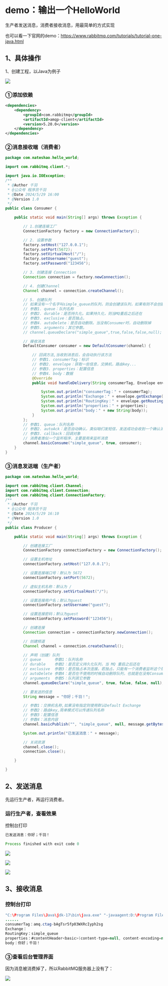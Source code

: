 # demo：输出一个HelloWorld

生产者发送消息，消费者接收消息，用最简单的方式实现

也可以看一下官网的demo：https://www.rabbitmq.com/tutorials/tutorial-one-java.html

## 1、具体操作

1、创建工程，以Java为例子

![](https://nateshao-blog.oss-cn-shenzhen.aliyuncs.com/wximage-20240529204123788.png)

### ①添加依赖

```xml
<dependencies>
    <dependency>
        <groupId>com.rabbitmq</groupId>
        <artifactId>amqp-client</artifactId>
        <version>5.20.0</version>
    </dependency>
</dependencies>
```

### ②消息接收端（消费者）

```java
package com.nateshao.hello_world;

import com.rabbitmq.client.*;

import java.io.IOException;
/**
 * @Author 千羽
 * @公众号 程序员千羽
 * @Date 2024/5/29 16:00
 * @Version 1.0
 */
public class Consumer {

    public static void main(String[] args) throws Exception {

        // 1.创建连接工厂  
        ConnectionFactory factory = new ConnectionFactory();

        // 2. 设置参数  
        factory.setHost("127.0.0.1");
        factory.setPort(5672);
        factory.setVirtualHost("/");
        factory.setUsername("guest");
        factory.setPassword("123456");

        // 3. 创建连接 Connection        
        Connection connection = factory.newConnection();

        // 4. 创建Channel  
        Channel channel = connection.createChannel();

        // 5. 创建队列  
        // 如果没有一个名字叫simple_queue的队列，则会创建该队列，如果有则不会创建  
        // 参数1. queue：队列名称  
        // 参数2. durable：是否持久化。如果持久化，则当MQ重启之后还在  
        // 参数3. exclusive：是否独占。  
        // 参数4. autoDelete：是否自动删除。当没有Consumer时，自动删除掉  
        // 参数5. arguments：其它参数。  
        // channel.queueDeclare("simple_queue",true,false,false,null);

        // 接收消息  
        DefaultConsumer consumer = new DefaultConsumer(channel) {

            // 回调方法,当收到消息后，会自动执行该方法  
            // 参数1. consumerTag：标识  
            // 参数2. envelope：获取一些信息，交换机，路由key...  
            // 参数3. properties：配置信息  
            // 参数4. body：数据  
            @Override
            public void handleDelivery(String consumerTag, Envelope envelope, AMQP.BasicProperties properties, byte[] body) throws IOException {

                System.out.println("consumerTag：" + consumerTag);
                System.out.println("Exchange：" + envelope.getExchange());
                System.out.println("RoutingKey：" + envelope.getRoutingKey());
                System.out.println("properties：" + properties);
                System.out.println("body：" + new String(body));
            }
        };
        // 参数1. queue：队列名称  
        // 参数2. autoAck：是否自动确认，类似咱们发短信，发送成功会收到一个确认消息  
        // 参数3. callback：回调对象  
        // 消费者类似一个监听程序，主要是用来监听消息  
        channel.basicConsume("simple_queue", true, consumer);
    }
}
```

### ③消息发送端（生产者）

```java
package com.nateshao.hello_world;

import com.rabbitmq.client.Channel;
import com.rabbitmq.client.Connection;
import com.rabbitmq.client.ConnectionFactory;
/**
 * @Author 千羽
 * @公众号 程序员千羽
 * @Date 2024/5/29 16:10
 * @Version 1.0
 */
public class Producer {

    public static void main(String[] args) throws Exception {

        // 创建连接工厂  
        ConnectionFactory connectionFactory = new ConnectionFactory();

        // 设置主机地址  
        connectionFactory.setHost("127.0.0.1");

        // 设置连接端口号：默认为 5672
        connectionFactory.setPort(5672);

        // 虚拟主机名称：默认为 /
        connectionFactory.setVirtualHost("/");

        // 设置连接用户名；默认为guest  
        connectionFactory.setUsername("guest");

        // 设置连接密码；默认为guest  
        connectionFactory.setPassword("123456");

        // 创建连接  
        Connection connection = connectionFactory.newConnection();

        // 创建频道  
        Channel channel = connection.createChannel();

        // 声明（创建）队列  
        // queue      参数1：队列名称  
        // durable    参数2：是否定义持久化队列，当 MQ 重启之后还在  
        // exclusive  参数3：是否独占本次连接。若独占，只能有一个消费者监听这个队列且 Connection 关闭时删除这个队列  
        // autoDelete 参数4：是否在不使用的时候自动删除队列，也就是在没有Consumer时自动删除  
        // arguments  参数5：队列其它参数  
        channel.queueDeclare("simple_queue", true, false, false, null);

        // 要发送的信息  
        String message = "你好；千羽！";

        // 参数1：交换机名称,如果没有指定则使用默认Default Exchange  
        // 参数2：路由key,简单模式可以传递队列名称  
        // 参数3：配置信息  
        // 参数4：消息内容  
        channel.basicPublish("", "simple_queue", null, message.getBytes());

        System.out.println("已发送消息：" + message);

        // 关闭资源  
        channel.close();
        connection.close();

    }

}
```

## 2、发送消息

先运行生产者，再运行消费者。

### 运行生产者，查看效果

控制台打印

```java
已发送消息：你好；千羽！

Process finished with exit code 0
```

![](https://nateshao-blog.oss-cn-shenzhen.aliyuncs.com/wximage-20240529204955314.png)

![](https://nateshao-blog.oss-cn-shenzhen.aliyuncs.com/wximage-20240529204403768.png)



![](https://nateshao-blog.oss-cn-shenzhen.aliyuncs.com/wximage-20240529204558065.png)





## 3、接收消息

### 控制台打印

```java
"C:\Program Files\Java\jdk-17\bin\java.exe" "-javaagent:D:\Program Files\JetBrains\IntelliJ IDEA 2024.1.1\lib\idea_rt.jar=52244:D:\Program Files\JetBrains\IntelliJ IDEA 2024.1.1\bin" -Dfile.encoding=UTF-8 -classpath 
......
consumerTag：amq.ctag-bAgTsr5fp03WXRcIyph2sg
Exchange：
RoutingKey：simple_queue
properties：#contentHeader<basic>(content-type=null, content-encoding=null, headers=null, delivery-mode=null, priority=null, correlation-id=null, reply-to=null, expiration=null, message-id=null, timestamp=null, type=null, user-id=null, app-id=null, cluster-id=null)
body：你好；千羽！

```

### ③查看后台管理界面

因为消息被消费掉了，所以RabbitMQ服务器上没有了：

![](https://nateshao-blog.oss-cn-shenzhen.aliyuncs.com/wximage-20240529205035663.png)